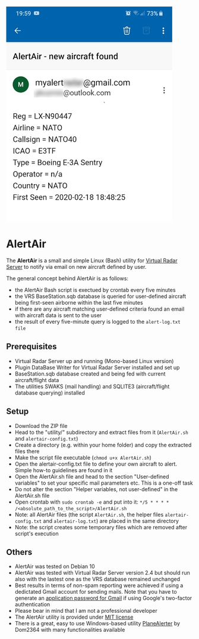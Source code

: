 ![AlertAir sample mail notification](AlertAir_sample.png)

# AlertAir
The **AlertAir** is a small and simple Linux (Bash) utility for [Virtual Radar Server](http://www.virtualradarserver.co.uk/) to notify via email on new aircraft defined by user.

The general concept behind AlertAir is as follows:
* the AlertAir Bash script is exectued by crontab every five minutes
* the VRS BaseStation.sqb database is queried for user-defined aircraft being first-seen airborne within the last five minutes
* if there are any aircraft matching user-defined criteria found an email with aircraft data is sent to the user
* the result of every five-minute query is logged to the `alert-log.txt file`

## Prerequisites
* Virtual Radar Server up and running (Mono-based Linux version)
* Plugin DataBase Writer for Virtual Radar Server installed and set up
* BaseStation.sqb database created and being fed with current aircraft/flight data
* The utilities SWAKS (mail handling) and SQLITE3 (aircraft/flight database querying) installed

## Setup
* Download the ZIP file
* Head to the "utility/" subdirectory and extract files from it (`AlertAir.sh` and `alertair-config.txt`)
* Create a directory (e.g. within your home folder) and copy the extracted files there
* Make the script file executable (`chmod u+x AlertAir.sh`)
* Open the alertair-config.txt file to define your own aircraft to alert. Simple how-to guidelines are found in it
* Open the AlertAir.sh file and head to the section "User-defined variables" to set your specific mail parameters etc. This is a one-off task
* Do not alter the section "Helper variables, not user-defined" in the AlertAir.sh file
* Open crontab with `sudo crontab -e` and put into it: `*/5 * * * * /<absolute_path_to_the_script>/AlertAir.sh` 
* Note: all AlertAir files (the script `AlertAir.sh`, the helper files `alertair-config.txt` and `alertair-log.txt`) are placed in the same directory 
* Note: the script creates some temporary files which are removed after script's execution

## Others
* AlertAir was tested on Debian 10
* AlertAir was tested with Virtual Radar Server version 2.4 but should run also with the lastest one as the VRS database remained unchanged
* Best results in terms of non-spam reporting were achieved if using a dedictated Gmail account for sending mails. Note that you have to generate an [application password for Gmail](https://support.google.com/accounts/answer/185833?hl=en) if using Google's two-factor authentication
* Please bear in mind that I am not a professional developer
* The AlertAir utility is provided under [MIT license](LICENSE)
* There is a great, easy to use Windows-based utility [PlaneAlerter](https://github.com/Dom2364/PlaneAlerter) by Dom2364 with many functionalities available
